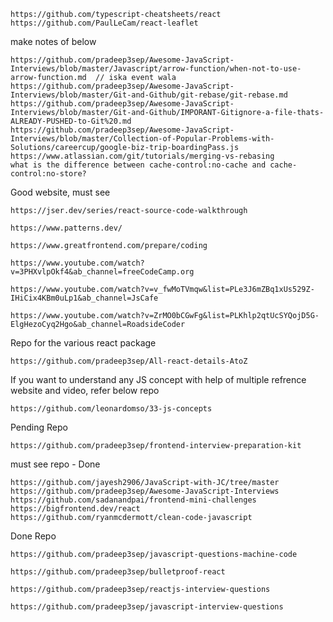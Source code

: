 

```
https://github.com/typescript-cheatsheets/react
https://github.com/PaulLeCam/react-leaflet
```


make notes of below
```
https://github.com/pradeep3sep/Awesome-JavaScript-Interviews/blob/master/Javascript/arrow-function/when-not-to-use-arrow-function.md  // iska event wala
https://github.com/pradeep3sep/Awesome-JavaScript-Interviews/blob/master/Git-and-Github/git-rebase/git-rebase.md
https://github.com/pradeep3sep/Awesome-JavaScript-Interviews/blob/master/Git-and-Github/IMPORANT-Gitignore-a-file-thats-ALREADY-PUSHED-to-Git%20.md
https://github.com/pradeep3sep/Awesome-JavaScript-Interviews/blob/master/Collection-of-Popular-Problems-with-Solutions/careercup/google-biz-trip-boardingPass.js
https://www.atlassian.com/git/tutorials/merging-vs-rebasing
what is the difference between cache-control:no-cache and cache-control:no-store?
```


Good website, must see
```
https://jser.dev/series/react-source-code-walkthrough
```

```
https://www.patterns.dev/
```

```
https://www.greatfrontend.com/prepare/coding
```

```
https://www.youtube.com/watch?v=3PHXvlpOkf4&ab_channel=freeCodeCamp.org
```

```
https://www.youtube.com/watch?v=v_fwMoTVmqw&list=PLe3J6mZBq1xUs529Z-IHiCix4KBm0uLp1&ab_channel=JsCafe
```

```
https://www.youtube.com/watch?v=ZrMO0bCGwFg&list=PLKhlp2qtUcSYQojD5G-ElgHezoCyq2Hgo&ab_channel=RoadsideCoder
```



Repo for the various react package
```
https://github.com/pradeep3sep/All-react-details-AtoZ
```

If you want to understand any JS concept with help of multiple refrence website and video, refer below repo
```
https://github.com/leonardomso/33-js-concepts
```

Pending Repo

```
https://github.com/pradeep3sep/frontend-interview-preparation-kit
```

must see repo - Done
```
https://github.com/jayesh2906/JavaScript-with-JC/tree/master
https://github.com/pradeep3sep/Awesome-JavaScript-Interviews
https://github.com/sadanandpai/frontend-mini-challenges
https://bigfrontend.dev/react
https://github.com/ryanmcdermott/clean-code-javascript
```


Done Repo
```
https://github.com/pradeep3sep/javascript-questions-machine-code
```
```
https://github.com/pradeep3sep/bulletproof-react
```
```
https://github.com/pradeep3sep/reactjs-interview-questions
```

```
https://github.com/pradeep3sep/javascript-interview-questions
```
